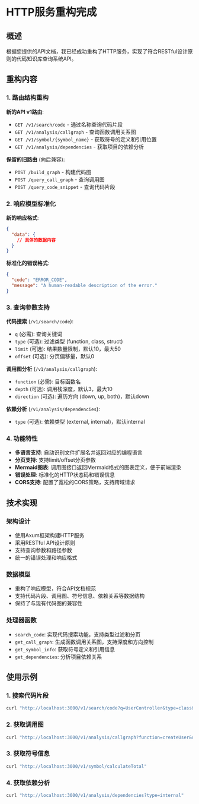 # HTTP服务重构完成

## 概述

根据您提供的API文档，我已经成功重构了HTTP服务，实现了符合RESTful设计原则的代码知识库查询系统API。

## 重构内容

### 1. 路由结构重构

**新的API v1路由**:
- `GET /v1/search/code` - 通过名称查询代码片段
- `GET /v1/analysis/callgraph` - 查询函数调用关系图
- `GET /v1/symbol/{symbol_name}` - 获取符号的定义和引用位置
- `GET /v1/analysis/dependencies` - 获取项目的依赖分析


**保留的旧路由** (向后兼容):
- `POST /build_graph` - 构建代码图
- `POST /query_call_graph` - 查询调用图
- `POST /query_code_snippet` - 查询代码片段

### 2. 响应模型标准化

**新的响应格式**:
```json
{
  "data": {
    // 具体的数据内容
  }
}
```

**标准化的错误格式**:
```json
{
  "code": "ERROR_CODE",
  "message": "A human-readable description of the error."
}
```

### 3. 查询参数支持

**代码搜索** (`/v1/search/code`):
- `q` (必需): 查询关键词
- `type` (可选): 过滤类型 (function, class, struct)
- `limit` (可选): 结果数量限制，默认10，最大50
- `offset` (可选): 分页偏移量，默认0

**调用图分析** (`/v1/analysis/callgraph`):
- `function` (必需): 目标函数名
- `depth` (可选): 调用栈深度，默认3，最大10
- `direction` (可选): 遍历方向 (down, up, both)，默认down

**依赖分析** (`/v1/analysis/dependencies`):
- `type` (可选): 依赖类型 (external, internal)，默认internal

### 4. 功能特性

- **多语言支持**: 自动识别文件扩展名并返回对应的编程语言
- **分页支持**: 支持limit/offset分页参数
- **Mermaid图表**: 调用图接口返回Mermaid格式的图表定义，便于前端渲染
- **错误处理**: 标准化的HTTP状态码和错误信息
- **CORS支持**: 配置了宽松的CORS策略，支持跨域请求

## 技术实现

### 架构设计
- 使用Axum框架构建HTTP服务
- 采用RESTful API设计原则
- 支持查询参数和路径参数
- 统一的错误处理和响应格式

### 数据模型
- 重构了响应模型，符合API文档规范
- 支持代码片段、调用图、符号信息、依赖关系等数据结构
- 保持了与现有代码图的兼容性

### 处理器函数
- `search_code`: 实现代码搜索功能，支持类型过滤和分页
- `get_call_graph`: 生成函数调用关系图，支持深度和方向控制
- `get_symbol_info`: 获取符号定义和引用信息
- `get_dependencies`: 分析项目依赖关系


## 使用示例

### 1. 搜索代码片段
```bash
curl "http://localhost:3000/v1/search/code?q=UserController&type=class&limit=5"
```

### 2. 获取调用图
```bash
curl "http://localhost:3000/v1/analysis/callgraph?function=createUser&depth=3&direction=both"
```

### 3. 获取符号信息
```bash
curl "http://localhost:3000/v1/symbol/calculateTotal"
```

### 4. 获取依赖分析
```bash
curl "http://localhost:3000/v1/analysis/dependencies?type=internal"
```


